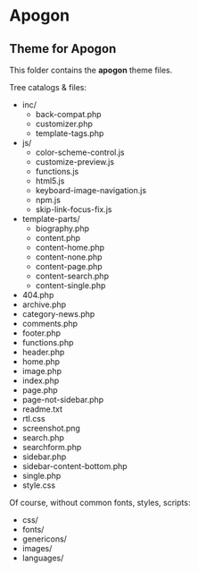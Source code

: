 # Apogon
## Theme for Apogon

This folder contains the **apogon** theme files.

Tree catalogs & files:
* inc/
	* back-compat.php
	* customizer.php
	* template-tags.php
* js/
	* color-scheme-control.js
	* customize-preview.js
	* functions.js
	* html5.js
	* keyboard-image-navigation.js
	* npm.js
	* skip-link-focus-fix.js
* template-parts/
	* biography.php
	* content.php
	* content-home.php
	* content-none.php
	* content-page.php
	* content-search.php
	* content-single.php
* 404.php
* archive.php
* category-news.php
* comments.php
* footer.php
* functions.php
* header.php
* home.php
* image.php
* index.php
* page.php
* page-not-sidebar.php
* readme.txt
* rtl.css
* screenshot.png
* search.php
* searchform.php
* sidebar.php
* sidebar-content-bottom.php
* single.php
* style.css


Of course, without common fonts, styles, scripts:
* css/
* fonts/
* genericons/
* images/
* languages/

